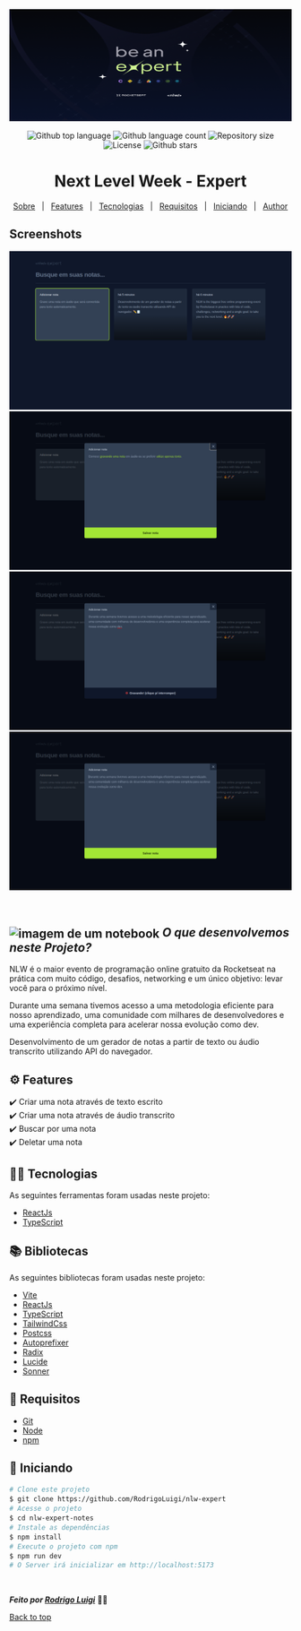 <img id="top" src="./nlw-expert-notes/public/nlw-expert-wallpaper.png" alt="nlw-expert" height="200px" width='100%' />

<p align="center">
  <img alt="Github top language" src="https://img.shields.io/github/languages/top/RodrigoLuigi/nlw-expert?color=56BEB8">
  <img alt="Github language count" src="https://img.shields.io/github/languages/count/RodrigoLuigi/nlw-expert?color=56BEB8">
  <img alt="Repository size" src="https://img.shields.io/github/repo-size/RodrigoLuigi/nlw-expert?color=56BEB8">
  <img alt="License" src="https://img.shields.io/github/license/RodrigoLuigi/nlw-expert?color=56BEB8">
  <img alt="Github stars" src="https://img.shields.io/github/stars/RodrigoLuigi/nlw-expert?color=56BEB8" />
</p>

 <h1 id="top" align="center">Next Level Week - Expert </h1>

<p align="center">
  <a href="#sobre">Sobre</a> &#xa0; | &#xa0; 
  <a href="#-features">Features</a> &#xa0; | &#xa0;
  <a href="#-tecnologias">Tecnologias</a> &#xa0; | &#xa0;
  <a href="#-requisitos">Requisitos</a> &#xa0; | &#xa0;
  <a href="#checkered_flag-iniciando">Iniciando</a> &#xa0; | &#xa0;
  <a href="https://github.com/RodrigoLuigi" target="_blank">Author</a>
</p>

## Screenshots
![App Screenshot](./nlw-expert-notes/public/print-1.png)
![App Screenshot](./nlw-expert-notes/public/print-2.png)
![App Screenshot](./nlw-expert-notes/public/print-3.png)
![App Screenshot](./nlw-expert-notes/public/print-4.png)

<br>

## <img id="sobre" src="https://imgur.com/VhTBbHg.png" alt="imagem de um notebook" align="center" width="30px"> _**O que desenvolvemos neste Projeto?**_

NLW é o maior evento de programação online gratuito da Rocketseat na prática com muito código, desafios, networking e um único objetivo: levar você para o próximo nível.

Durante uma semana tivemos acesso a uma metodologia eficiente para nosso aprendizado, uma comunidade com milhares de desenvolvedores e uma experiência completa para acelerar nossa evolução como dev.

Desenvolvimento de um gerador de notas a partir de texto ou áudio transcrito utilizando API do navegador.


## ⚙️ Features ##

:heavy_check_mark: Criar uma nota através de texto escrito\
:heavy_check_mark: Criar uma nota através de áudio transcrito\
:heavy_check_mark: Buscar por uma nota\
:heavy_check_mark: Deletar uma nota

## 👨‍💻 Tecnologias ##

As seguintes ferramentas foram usadas neste projeto:

- [ReactJs](https://react.dev/)
- [TypeScript](https://www.typescriptlang.org/)

## 📚️ Bibliotecas ##

As seguintes bibliotecas foram usadas neste projeto:

- [Vite]()
- [ReactJs]()
- [TypeScript]()
- [TailwindCss]()
- [Postcss]()
- [Autoprefixer]()
- [Radix]()
- [Lucide]()
- [Sonner]()

## 📝 Requisitos ##

- [Git](https://git-scm.com) 
- [Node](https://nodejs.org/en/)
- [npm](https://www.npmjs.com/)

## :checkered_flag: Iniciando ##

```bash
# Clone este projeto
$ git clone https://github.com/RodrigoLuigi/nlw-expert
# Acesse o projeto
$ cd nlw-expert-notes
# Instale as dependências
$ npm install
# Execute o projeto com npm
$ npm run dev
# O Server irá inicializar em http://localhost:5173
```


&#xa0;

_**Feito por <a href="https://github.com/RodrigoLuigi" target="_blank">Rodrigo Luigi</a>**_  👨‍🚀

<a href="#top">Back to top</a>
